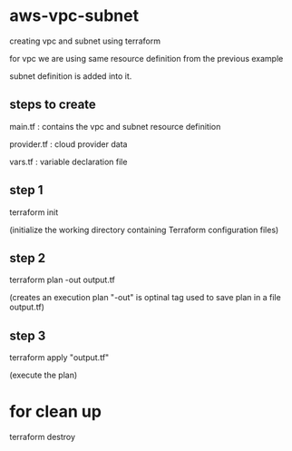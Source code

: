 # aws-vpc-subnet


creating vpc and subnet using terraform

for vpc we are using same resource  definition  from the previous example

subnet definition is added into it.

## steps to create


main.tf : contains the vpc and subnet resource  definition 

provider.tf : cloud provider data 

vars.tf : variable declaration file


## step 1
terraform init 

(initialize the working directory containing Terraform configuration files)

## step 2

terraform plan -out output.tf 

(creates an execution plan "-out" is optinal tag used to save plan in a file output.tf)

## step 3

terraform apply "output.tf"

(execute the plan) 

# for clean up 

terraform destroy
